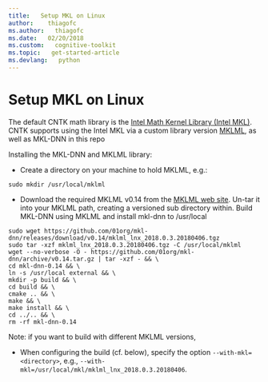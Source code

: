 ```yaml
---
title:   Setup MKL on Linux
author:    thiagofc
ms.author:   thiagofc
ms.date:   02/20/2018
ms.custom:   cognitive-toolkit
ms.topic:   get-started-article
ms.devlang:   python
---
```


# Setup MKL on Linux

The default CNTK math library is the [Intel Math Kernel Library (Intel MKL)](https://software.intel.com/en-us/intel-mkl/).
CNTK supports using the Intel MKL via a custom library version [MKLML](https://github.com/01org/mkl-dnn/releases), as well as MKL-DNN in this repo

Installing the MKL-DNN and MKLML library: 

* Create a directory on your machine to hold MKLML, e.g.:

```
sudo mkdir /usr/local/mklml
```

* Download the required MKLML v0.14 from the [MKLML web site](https://github.com/01org/mkl-dnn/releases).
  Un-tar it into your MKLML path, creating a versioned sub directory within.
  Build MKL-DNN using MKLML and install mkl-dnn to /usr/local

```
sudo wget https://github.com/01org/mkl-dnn/releases/download/v0.14/mklml_lnx_2018.0.3.20180406.tgz
sudo tar -xzf mklml_lnx_2018.0.3.20180406.tgz -C /usr/local/mklml
wget --no-verbose -O - https://github.com/01org/mkl-dnn/archive/v0.14.tar.gz | tar -xzf - && \
cd mkl-dnn-0.14 && \
ln -s /usr/local external && \
mkdir -p build && \
cd build && \
cmake .. && \
make && \
make install && \
cd ../.. && \
rm -rf mkl-dnn-0.14
```

  Note: if you want to build with different MKLML versions,

* When configuring the build (cf. below), specify the option `--with-mkl=<directory>`, e.g., `--with-mkl=/usr/local/mkl/mklml_lnx_2018.0.3.20180406`.
